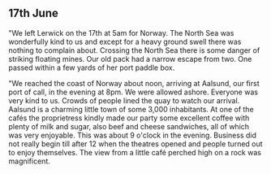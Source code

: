 ## 17th June

"We left Lerwick on the 17th at 5am for Norway. The North Sea was wonderfully kind to us and except for a heavy ground swell there was nothing to complain about. Crossing the North Sea there is some danger of striking floating mines. Our old pack had a narrow escape from two. One passed within a few yards of her port paddle box.

"We reached the coast of Norway about noon, arriving at Aalsund, our first port of call, in the evening at 8pm. We were allowed ashore. Everyone was very kind to us. Crowds of people lined the quay to watch our arrival. Aalsund is a charming little town of some 3,000 inhabitants. At one of the cafés the proprietress kindly made our party some excellent coffee with plenty of milk and sugar, also beef and cheese sandwiches, all of which was very enjoyable. This was about 9 o'clock in the evening. Business did not really begin till after 12 when the theatres opened and people turned out to enjoy themselves. The view from a little café perched high on a rock was magnificent.